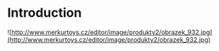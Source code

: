 # Introduction #

![http://www.merkurtoys.cz/editor/image/produkty2/obrazek_932.jpg](http://www.merkurtoys.cz/editor/image/produkty2/obrazek_932.jpg)